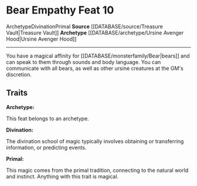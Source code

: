 ﻿---
actions: null
cost: null
element: null
feat: Bear Empathy
frequency: null
heighten_level: null
id: '4090'
level: '10'
name: Bear Empathy
prerequisite: null
rarity: Common
requirement: null
rus_type_level: null
school: Divination
source: '[[DATABASE/source/Treasure Vault|Treasure Vault]]'
subcategory: null
trait:
- '[[DATABASE/trait/Archetype|Archetype]]'
- '[[DATABASE/trait/Divination|Divination]]'
- '[[DATABASE/trait/Primal|Primal]]'
trigger: null
type: Feat

---
# Bear Empathy <span class="item-type">Feat 10</span>

<span class="item-trait">Archetype</span><span class="item-trait">Divination</span><span class="item-trait">Primal</span>
**Source** [[DATABASE/source/Treasure Vault|Treasure Vault]] 
**Archetype** [[DATABASE/archetype/Ursine Avenger Hood|Ursine Avenger Hood]]

---
You have a magical affinity for [[DATABASE/monsterfamily/Bear|bears]] and can speak to them through sounds and body language. You can communicate with all bears, as well as other ursine creatures at the GM's discretion.

## Traits

**Archetype:**

This feat belongs to an archetype.

**Divination:**

The divination school of magic typically involves obtaining or transferring information, or predicting events.

**Primal:**

This magic comes from the primal tradition, connecting to the natural world and instinct. Anything with this trait is magical.